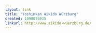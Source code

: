 ```yaml
---
layout: link
title: "Yoshinkan Aikido Würzburg"
created: 1090076935
linkurl: http://www.aikido-wuerzburg.de/
---
```

